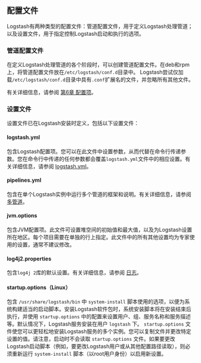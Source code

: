 ## 配置文件

Logstash有两种类型的配置文件：管道配置文件，用于定义Logstash处理管道；以及设置文件，用于指定控制Logstash启动和执行的选项。

### 管道配置文件
在定义Logstash处理管道的各个阶段时，可以创建管道配置文件。在deb和rpm上，将管道配置文件放在`/etc/logstash/conf.d`目录中。 Logstash尝试仅加载`/etc/logstash/conf.d`目录中具有`.conf`扩展名的文件，并忽略所有其他文件。

有关详细信息，请参阅 [第6章 配置项](../06-Configuring-Logstash/README.md)。

### 设置文件
设置文件已在Logstash安装时定义，包括以下设置文件：

#### logstash.yml
包含Logstash配置项。您可以在此文件中设置参数，从而代替在命令行传递参数。您在命令行中传递的任何参数都会覆盖`logstash.yml`文件中的相应设置。有关详细信息，请参阅 [logstash.yml](../04-Setting-Up-and-Running-Logstash/logstash.yml.md)。

#### pipelines.yml
包含在单个Logstash实例中运行多个管道的框架和说明。有关详细信息，请参阅 [多管道](../06-Configuring-Logstash/Multiple-Pipelines.md)。

#### jvm.options
包含JVM配置项。此文件可设置堆空间的初始值和最大值，以及为Logstash设置所在地区。每个项目需要在单独的行上指定。此文件中的所有其他设置均为专家使用的设置，通常不建议修改。

#### log4j2.properties
包含`log4j 2`库的默认设置。有关详细信息，请参阅 [日志](../04-Setting-Up-and-Running-Logstash/Logging.md)。

#### startup.options（Linux）
包含 `/usr/share/logstash/bin` 中 `system-install` 脚本使用的选项，以便为系统构建适当的启动脚本。安装Logstash软件包时，系统安装脚本将在安装结束后执行，并使用 `startup.options` 中的配置来设置用户、组、服务名称和服务描述等。默认情况下，Logstash服务安装在用户 `logstash` 下。 `startup.options` 文件使您可以更轻松地安装Logstash服务的多个实例。您可以复制文件并更改特定设置的值。请注意，启动时不会读取 `startup.options` 文件。如果要更改Logstash启动脚本（例如，要更改Logstash用户或从其他配置路径读取），则必须重新运行 `system-install` 脚本（以root用户身份）以启用新设置。
